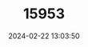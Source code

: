 ---
title: "15953"
category: "Panthera onca"
draft: false
date: 2024-02-22 13:03:50
languages:
  Portuguese: ["Onca"]
  Spanish; Castilian: ["Otorongo", "Tigre", "Tigre Americano", "Tigre mariposo", "Tigre Real", "Yaguar", "Yaguareté"]
  English: ["Jaguar"]
---